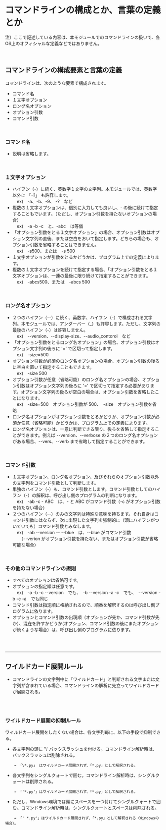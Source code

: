 # コマンドラインの構成とか、言葉の定義とか
注）ここで記述している内容は、本モジュールでのコマンドラインの扱いで、各OS上のオフィシャルな定義などではありません。

</br>

## コマンドラインの構成要素と言葉の定義
コマンドラインは、次のような要素で構成されます。

   - コマンド名
   - １文字オプション
   - ロング名オプション
   - オプション引数
   - コマンド引数

<br>

### **コマンド名**
   - 説明は省略します。

<br>

### **１文字オプション**
   - ハイフン（-）に続く、英数字１文字の文字列。本モジュールでは、英数字以外に 「-?」 も許容します。  
   　ex)　-a、-b、-9、 -?　など
   - 複数の１文字オプションは、個別に入力しても良いし、- の後に続けて指定することもでいます。（ただし、オプション引数を持たないオプションの場合）  
   　ex)　-a -b -c　と、-abc　は等価
   - 「オプション引数をとる１文字オプション」の場合、オプション引数はオプション文字列の直後、または空白をおいて指定します。どちらの場合も、オプション引数を省略することはできません。  
   　ex)　-s500、または　-s 500
   - １文字オプションが引数をとるかどうかは、プログラム上での定義によります。
   - 複数の１文字オプションを続けて指定する場合、「オプション引数をとる１文字オプションは、一連の最後に限り続けて指定することができます。  
   　ex)　-abcs500、または　-abcs 500

<br>

### **ロング名オプション**
   - ２つのハイフン（--）に続く、英数字、ハイフン（-）で構成される文字列。本モジュールでは、アンダーバー（_）も許容します。ただし、文字列の最後のハイフン（-）は許容しません。  
   　ex)　--version、--display-size、--audio_contorol　など
   - 「オプション引数をとるロング名オプション」の場合、オプション引数はオプション文字列の後ろに '=' で区切って指定します。  
   　ex)　-size=500
   - オプション引数が必須のロング名オプションの場合、オプション引数の後ろに空白を置いて指定することもできます。  
   　ex)　-size 500
   - オプション引数が任意（省略可能）のロング名オプションの場合、オプション引数はオプション文字列の後ろに '=' で区切って指定する必要があります。オプション文字列の後ろが空白の場合は、オプション引数を省略したことになります。  
   　ex)　-size=500　オプション引数が 500、　-size　オプション引数を省略
   - ロング名オプションがオプション引数をとるかどうか、オプション引数が必須か任意（省略可能）かどうかは、プログラム上での定義によります。
   - ロング名オプションは、一意に判断できる限り、後ろを省略して指定することができます。例えば --version、--verbose の２つのロング名オプションがある場合、--vers、--verb まで省略して指定することができます。

<br>

### **コマンド引数**
   - １文字オプション、ロング名オプション、及びそれらのオプション引数以外の文字列をコマンド引数として判断します。  
   - 単独のハイフン（-）も、コマンド引数とします。コマンド引数としてのハイフン（-）の解釈は、呼び出し側のプログラムの判断になります。  
   　ex)　-ab -c - ABC　は、- と ABC がコマンド引数（-c がオプション引数を持たない場合）
   - ２つのハイフン（--）のみの文字列は特殊な意味を持ちます。それ自身はコマンド引数にはならず、次に出現した文字列を強制的に（頭にハイフンがついていても）コマンド引数とみなします。  
   　ex)　-ab --version -- --blue　は、--blue がコマンド引数  
   　　（--verion がオプション引数を持たない、またはオプション引数が省略可能な場合）

<br>

### **その他のコマンドラインの規則**
   - すべてのオプションは省略可です。
   - オプションの指定順は任意です。  
   　ex)　-a -b -c --version　でも、　-b --version -a -c　でも、　--version -b -c -a　でも同じ
   - コマンド引数は指定順に格納されるので、順番を解釈するのは呼び出し側プログラムに依ります。
   - オプションとコマンド引数の出現順（オプションが先か、コマンド引数が先か）、混在を許すかどうか(オプション、コマンド引数の後にまたオプションが続くような場合）は、呼び出し側のプログラムに依ります。

<br>
<br>

---

## ワイルドカード展開ルール
- コマンドラインの文字列中に「ワイルドカード」と判断される文字または文字列が含まれている場合、コマンドラインの解析に先立ってワイルドカードが展開される。
</br>
</br>

### ワイルドカード展開の抑制ルール
ワイルドカード展開をしたくない場合は、各文字列毎に、以下の手段で抑制できる。
  - 各文字列の頭に '\\' バックスラッシュを付ける。コマンドライン解析時は、バックスラッシュは削除される。
```
    → 「\*.py」 はワイルドカード展開されず、「*.py」として解釈される。
```
  - 各文字列をシングルクォートで囲む。コマンドライン解析時は、シングルクォートは削除される。
```
    → 「'*.py'」はワイルドカード展開されず、「*.py」として解釈される。
```
  - ただし、Windows環境では頭にスペースを一つ付けてシングルクォートで囲む。コマンドライン解析時は、シングルクォートとスペースは削除される。
```
    → 「' *.py'」はワイルドカード展開されず、「*.py」として解釈される（Windowsの場合）。
```

